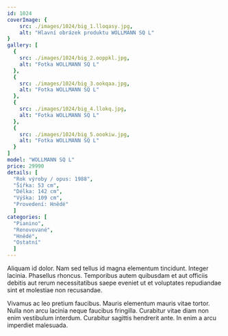 ```yaml
---
id: 1024
coverImage: {
    src: ./images/1024/big_1.lloqasy.jpg,
    alt: "Hlavní obrázek produktu WOLLMANN SQ L"
}
gallery: [
  {
    src: ./images/1024/big_2.ooppkl.jpg,
    alt: "Fotka WOLLMANN SQ L"
  },
  {
    src: ./images/1024/big_3.ookqaa.jpg,
    alt: "Fotka WOLLMANN SQ L"
  },
  {
    src: ./images/1024/big_4.llokq.jpg,
    alt: "Fotka WOLLMANN SQ L"
  },
  {
    src: ./images/1024/big_5.oookiw.jpg,
    alt: "Fotka WOLLMANN SQ L"
  }
]
model: "WOLLMANN SQ L"
price: 29990
details: [
  "Rok výroby / opus: 1988",
  "Šířka: 53 cm",
  "Délka: 142 cm",
  "Výška: 109 cm",
  "Provedení: Hnědé"
  ]
categories: [
  "Pianino",
  "Renovované",
  "Hnědé",
  "Ostatní"
  ]
---
```


Aliquam id dolor. Nam sed tellus id magna elementum tincidunt. Integer lacinia. Phasellus rhoncus. Temporibus autem quibusdam et aut officiis debitis aut rerum necessitatibus saepe eveniet ut et voluptates repudiandae sint et molestiae non recusandae.

Vivamus ac leo pretium faucibus. Mauris elementum mauris vitae tortor. Nulla non arcu lacinia neque faucibus fringilla. Curabitur vitae diam non enim vestibulum interdum. Curabitur sagittis hendrerit ante. In enim a arcu imperdiet malesuada.